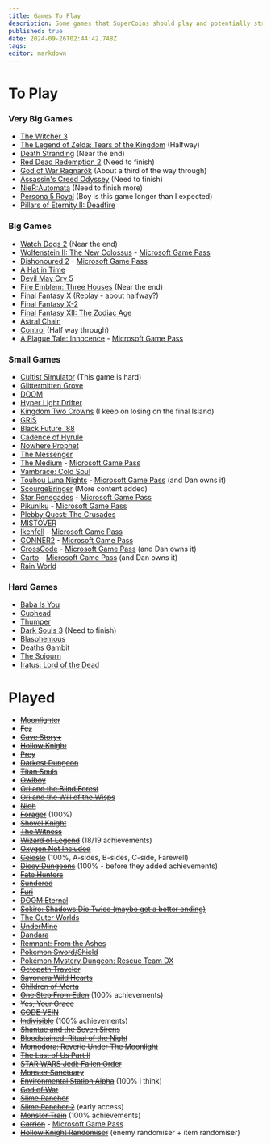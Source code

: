 ```yaml
---
title: Games To Play
description: Some games that SuperCoins should play and potentially stream
published: true
date: 2024-09-26T02:44:42.748Z
tags: 
editor: markdown
---
```


# To Play
### Very Big Games
* [The Witcher 3](https://store.steampowered.com/app/292030/The_Witcher_3_Wild_Hunt/)
* [The Legend of Zelda: Tears of the Kingdom](https://www.nintendo.com/en-gb/Games/Nintendo-Switch-games/The-Legend-of-Zelda-Tears-of-the-Kingdom-1576884.html) (Halfway)
* [Death Stranding](https://store.steampowered.com/app/1190460/Death_Stranding/) (Near the end)
* [Red Dead Redemption 2](https://www.rockstargames.com/reddeadredemption2/pc) (Need to finish)
* [God of War Ragnarök](https://godofwar.playstation.com/) (About a third of the way through)
* [Assassin's Creed Odyssey](https://store.steampowered.com/app/812140/Assassins_Creed_Odyssey/) (Need to finish)
* [NieR:Automata](https://store.steampowered.com/app/524220/NieRAutomata/) (Need to finish more)
* [Persona 5 Royal](https://atlus.com/p5r/) (Boy is this game longer than I expected)
* [Pillars of Eternity II: Deadfire](https://store.steampowered.com/app/560130/Pillars_of_Eternity_II_Deadfire/)

### Big Games
* [Watch Dogs 2](https://store.steampowered.com/app/447040/Watch_Dogs_2/) (Near the end)
* [Wolfenstein II: The New Colossus](https://store.steampowered.com/app/612880/Wolfenstein_II_The_New_Colossus/) - [Microsoft Game Pass](https://www.xbox.com/en-GB/xbox-game-pass/pc-games)
* [Dishonoured 2](https://store.steampowered.com/app/403640/Dishonored_2/) - [Microsoft Game Pass](https://www.xbox.com/en-GB/xbox-game-pass/pc-games)
* [A Hat in Time](https://store.steampowered.com/app/253230/A_Hat_in_Time/)
* [Devil May Cry 5](https://store.steampowered.com/app/601150/Devil_May_Cry_5/)
* [Fire Emblem: Three Houses](https://www.nintendo.co.uk/Games/Nintendo-Switch/Fire-Emblem-Three-Houses-1175482.html) (Near the end)
* [Final Fantasy X](https://store.steampowered.com/app/359870/FINAL_FANTASY_XX2_HD_Remaster/) (Replay - about halfway?)
* [Final Fantasy X-2](https://store.steampowered.com/app/359870/FINAL_FANTASY_XX2_HD_Remaster/)
* [Final Fantasy XII: The Zodiac Age](https://store.steampowered.com/app/595520/FINAL_FANTASY_XII_THE_ZODIAC_AGE/)
* [Astral Chain](https://www.nintendo.com/games/detail/astral-chain-switch/)
* [Control](https://store.steampowered.com/app/870780/Control/) (Half way through)
* [A Plague Tale: Innocence](https://store.steampowered.com/app/752590/A_Plague_Tale_Innocence/) - [Microsoft Game Pass](https://www.microsoft.com/en-gb/p/a-plague-tale-innocence---windows-10/9ND0CG3LM22K?activetab=pivot:overviewtab)

### Small Games
* [Cultist Simulator](https://store.steampowered.com/app/718670/Cultist_Simulator/) (This game is hard)
* [Glittermitten Grove](https://en.wikipedia.org/wiki/Spoiler_(media))
* [DOOM](https://store.steampowered.com/app/379720/DOOM/)
* [Hyper Light Drifter](https://store.steampowered.com/app/257850/Hyper_Light_Drifter/)
* [Kingdom Two Crowns](https://store.steampowered.com/app/701160/Kingdom_Two_Crowns/) (I keep on losing on the final Island)
* [GRIS](https://store.steampowered.com/app/683320/GRIS/)
* [Black Future '88](https://store.steampowered.com/app/751820/Black_Future_88/)
* [Cadence of Hyrule](https://www.nintendo.co.uk/Games/Nintendo-Switch-download-software/Cadence-of-Hyrule-Crypt-of-the-NecroDancer-Featuring-The-Legend-of-Zelda-1533129.html)
* [Nowhere Prophet](https://store.steampowered.com/app/681730/Nowhere_Prophet/)
* [The Messenger](https://store.steampowered.com/app/764790/The_Messenger/)
* [The Medium](https://store.steampowered.com/app/1293160/The_Medium/) - [Microsoft Game Pass](https://www.microsoft.com/en-gb/p/the-medium/9NFSR96G6K4N?activetab=pivot:overviewtab)
* [Vambrace: Cold Soul](https://store.steampowered.com/app/904380/Vambrace_Cold_Soul/)
* [Touhou Luna Nights](https://store.steampowered.com/app/851100/Touhou_Luna_Nights/) - [Microsoft Game Pass](https://www.microsoft.com/en-gb/p/touhou-luna-nights/9NBLGJQQBHH4?activetab=pivot:overviewtab) (and Dan owns it)
* [ScourgeBringer](https://store.steampowered.com/app/1037020/ScourgeBringer/) (More content added)
* [Star Renegades](https://store.steampowered.com/app/651670/Star_Renegades/) - [Microsoft Game Pass](https://www.microsoft.com/en-gb/p/star-renegades/9PK5S1QKV10D?activetab=pivot:overviewtab)
* [Pikuniku](https://store.steampowered.com/app/572890/Pikuniku/) - [Microsoft Game Pass](https://www.microsoft.com/en-gb/p/pikuniku-win10/9N8QNKN5ZKTH?activetab=pivot:overviewtab)
* [Plebby Quest: The Crusades](https://store.steampowered.com/app/334310/Plebby_Quest_The_Crusades/)
* [MISTOVER](https://store.steampowered.com/app/909510/MISTOVER/)
* [Ikenfell](https://store.steampowered.com/app/854940/Ikenfell/) - [Microsoft Game Pass](https://www.microsoft.com/en-gb/p/ikenfell/9N2X1J99S4M9?activetab=pivot:overviewtab#)
* [GONNER2](https://store.steampowered.com/app/1117670/GONNER2/) - [Microsoft Game Pass](https://www.microsoft.com/en-gb/p/gonner2-win10/9P44W70MC99Z?activetab=pivot:overviewtab)
* [CrossCode](https://store.steampowered.com/app/368340/CrossCode/) - [Microsoft Game Pass](https://www.microsoft.com/en-gb/p/crosscode/9NFDPQ0KZ6RN?activetab=pivot:overviewtab) (and Dan owns it)
* [Carto](https://store.steampowered.com/app/1172450/Carto/) - [Microsoft Game Pass](https://www.microsoft.com/en-gb/p/carto/9PFS8Q01C2C4?activetab=pivot:overviewtab) (and Dan owns it)
* [Rain World](https://store.steampowered.com/app/312520/Rain_World/)

### Hard Games
* [Baba Is You](https://store.steampowered.com/app/736260/Baba_Is_You/)
* [Cuphead](https://store.steampowered.com/app/268910/Cuphead/)
* [Thumper](https://store.steampowered.com/app/356400/Thumper/)
* [Dark Souls 3](https://store.steampowered.com/app/374320/DARK_SOULS_III/) (Need to finish)
* [Blasphemous](https://store.steampowered.com/app/774361/Blasphemous/)
* [Deaths Gambit](https://store.steampowered.com/app/356650/Deaths_Gambit/)
* [The Sojourn](https://store.steampowered.com/app/794960/The_Sojourn/)
* [Iratus: Lord of the Dead](https://store.steampowered.com/app/807120/Iratus_Lord_of_the_Dead/)

# Played
* [~~Moonlighter~~](https://store.steampowered.com/app/606150/Moonlighter/)
* [~~Fez~~](https://store.steampowered.com/app/224760/FEZ/)
* [~~Cave Story+~~](https://store.steampowered.com/app/200900/Cave_Story/)
* [~~Hollow Knight~~](https://store.steampowered.com/app/367520/Hollow_Knight/)
* [~~Prey~~](https://store.steampowered.com/app/480490/Prey/)
* [~~Darkest Dungeon~~](https://store.steampowered.com/app/262060/Darkest_Dungeon/)
* [~~Titan Souls~~](https://store.steampowered.com/app/297130/Titan_Souls/)
* [~~Owlboy~~](https://store.steampowered.com/app/115800/Owlboy/)
* [~~Ori and the Blind Forest~~](https://store.steampowered.com/app/387290/Ori_and_the_Blind_Forest_Definitive_Edition/)
* [~~Ori and the Will of the Wisps~~](https://store.steampowered.com/app/1057090/Ori_and_the_Will_of_the_Wisps/)
* [~~Nioh~~](https://store.steampowered.com/app/485510/Nioh_Complete_Edition___Complete_Edition/)
* [~~Forager~~](https://store.steampowered.com/app/751780/Forager/) (100%)
* [~~Shovel Knight~~](https://store.steampowered.com/app/250760/Shovel_Knight_Treasure_Trove/)
* [~~The Witness~~](https://store.steampowered.com/app/210970/The_Witness/)
* [~~Wizard of Legend~~](https://store.steampowered.com/app/445980/Wizard_of_Legend/) (18/19 achievements)
* [~~Oxygen Not Included~~](https://store.steampowered.com/app/457140/Oxygen_Not_Included/)
* [~~Celeste~~](https://store.steampowered.com/app/504230/Celeste/) (100%, A-sides, B-sides, C-side, Farewell)
* [~~Dicey Dungeons~~](https://store.steampowered.com/app/861540/Dicey_Dungeons/) (100% - before they added achievements)
* [~~Fate Hunters~~](https://store.steampowered.com/app/920680/Fate_Hunters/)
* [~~Sundered~~](https://store.steampowered.com/app/535480/Sundered_Eldritch_Edition/)
* [~~Furi~~](https://store.steampowered.com/app/423230/Furi/)
* [~~DOOM Eternal~~](https://store.steampowered.com/app/782330/DOOM_Eternal/)
* [~~Sekiro: Shadows Die Twice (maybe get a better ending)~~](https://store.steampowered.com/app/814380/Sekiro_Shadows_Die_Twice/)
* [~~The Outer Worlds~~](https://store.steampowered.com/app/578650/The_Outer_Worlds/)
* [~~UnderMine~~](https://store.steampowered.com/app/656350/UnderMine/)
* [~~Dandara~~](https://store.steampowered.com/app/612390/Dandara_Trials_of_Fear_Edition/)
* [~~Remnant: From the Ashes~~](https://store.steampowered.com/app/617290/Remnant_From_the_Ashes/)
* [~~Pokemon Sword/Shield~~](https://swordshield.pokemon.com/en-gb/)
* [~~Pokémon Mystery Dungeon: Rescue Team DX~~](https://www.nintendo.co.uk/Games/Nintendo-Switch/Pokemon-Mystery-Dungeon-Rescue-Team-DX-1695693.html)
* [~~Octopath Traveler~~](https://store.steampowered.com/app/921570/OCTOPATH_TRAVELER/)
* [~~Sayonara Wild Hearts~~](https://store.steampowered.com/app/1122720/Sayonara_Wild_Hearts/)
* [~~Children of Morta~~](https://store.steampowered.com/app/330020/Children_of_Morta/)
* [~~One Step From Eden~~](https://store.steampowered.com/app/960690/One_Step_From_Eden/) (100% achievements)
* [~~Yes, Your Grace~~](https://store.steampowered.com/app/1115690/Yes_Your_Grace/)
* [~~CODE VEIN~~](https://store.steampowered.com/app/678960/CODE_VEIN/)
* [~~Indivisible~~](https://store.steampowered.com/app/421170/Indivisible/) (100% achievements)
* [~~Shantae and the Seven Sirens~~](https://store.steampowered.com/app/1191630/Shantae_and_the_Seven_Sirens/)
* [~~Bloodstained: Ritual of the Night~~](https://store.steampowered.com/app/692850/Bloodstained_Ritual_of_the_Night/)
* [~~Momodora: Reverie Under The Moonlight~~](https://store.steampowered.com/app/428550/Momodora_Reverie_Under_The_Moonlight/)
* [~~The Last of Us Part II~~](https://www.playstation.com/en-us/games/the-last-of-us-part-ii-ps4/)
* [~~STAR WARS Jedi: Fallen Order~~](https://store.steampowered.com/app/1172380/STAR_WARS_Jedi_Fallen_Order/)
* [~~Monster Sanctuary~~](https://store.steampowered.com/app/814370/Monster_Sanctuary/)
* [~~Environmental Station Alpha~~](https://store.steampowered.com/app/350070/Environmental_Station_Alpha/) (100% i think)
* [~~God of War~~](https://godofwar.playstation.com/)
* [~~Slime Rancher~~](https://store.steampowered.com/app/433340/Slime_Rancher/)
* [~~Slime Rancher 2~~](https://store.steampowered.com/app/1657630/Slime_Rancher_2/) (early access)
* [~~Monster Train~~](https://store.steampowered.com/app/1102190/Monster_Train/) (100% achievements)
* [~~Carrion~~](https://store.steampowered.com/app/953490/CARRION/) - [Microsoft Game Pass](https://www.microsoft.com/en-gb/p/carrion/9MSMJH3C6TKR?activetab=pivot:overviewtab)
* [~~Hollow Knight Randomiser~~](https://www.nexusmods.com/hollowknight/mods/9) (enemy randomiser + item randomiser)